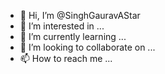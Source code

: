 - 👋 Hi, I’m @SinghGauravAStar
- 👀 I’m interested in ...
- 🌱 I’m currently learning ...
- 💞️ I’m looking to collaborate on ...
- 📫 How to reach me ...

<!---
SinghGauravAStar/SinghGauravAStar is a ✨ special ✨ repository because its `README.md` (this file) appears on your GitHub profile.
You can click the Preview link to take a look at your changes.
--->
